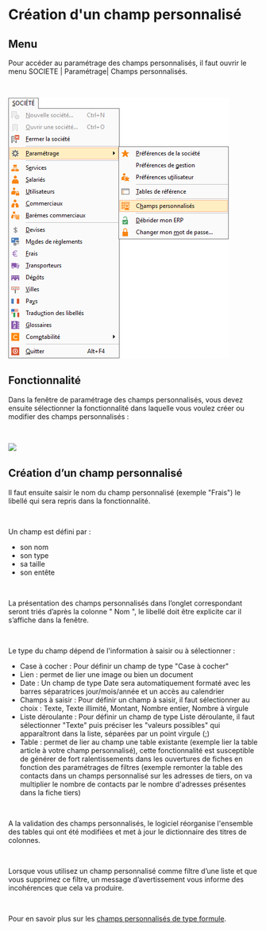 # Création d'un champ personnalisé




## Menu


Pour accéder au paramétrage des champs personnalisés, il faut ouvrir le menu SOCIETE | Paramétrage| Champs personnalisés.


 


![](../../assets/images/ChampsPersonnalises/1/Menu.png)


## Fonctionnalité


Dans la fenêtre de paramétrage des champs personnalisés, vous devez ensuite sélectionner la fonctionnalité dans laquelle vous voulez créer ou modifier des champs personnalisés :


 


![](../../assets/images/ChampsPersonnalises/1/Fonctionnalités.png)


## Création d’un champ personnalisé


Il faut ensuite saisir le nom du champ personnalisé (exemple "Frais") le libellé qui sera repris dans la fonctionnalité.


 


Un champ est défini par :


* son nom
* son type
* sa taille
* son entête


 


La présentation des champs personnalisés dans l’onglet correspondant seront triés d’après la colonne " Nom ", le libellé doit être explicite car il s’affiche dans la fenêtre.


 


Le type du champ dépend de l'information à saisir ou à sélectionner :


* Case à cocher : Pour définir un champ de type "Case à cocher"
* Lien : permet de lier une image ou bien un document
* Date : Un champ de type Date sera automatiquement formaté avec les barres séparatrices jour/mois/année et un accès au calendrier
* Champs à saisir : Pour définir un champ à saisir, il faut sélectionner au choix : Texte, Texte illimité, Montant, Nombre entier, Nombre à virgule
* Liste déroulante : Pour définir un champ de type Liste déroulante, il faut sélectionner "Texte" puis préciser les "valeurs possibles" qui apparaîtront dans la liste, séparées par un point virgule (;)
* Table : permet de lier au champ une table existante (exemple lier la table article à votre champ personnalisé), cette fonctionnalité est susceptible de générer de fort ralentissements dans les ouvertures de fiches en fonction des paramétrages de filtres (exemple remonter la table des contacts dans un champs personnalisé sur les adresses de tiers, on va multiplier le nombre de contacts par le nombre d'adresses présentes dans la fiche tiers)


 


A la validation des champs personnalisés, le logiciel réorganise l'ensemble des tables qui ont été modifiées et met à jour le dictionnaire des titres de colonnes.


 


Lorsque vous utilisez un champ personnalisé comme filtre d’une liste et que vous supprimez ce filtre, un message d’avertissement vous informe des incohérences que cela va produire.


 


Pour en savoir plus sur les [champs personnalisés de type formule](../4/ChampsPersonnalisesCalcules.md).


